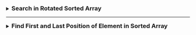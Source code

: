 
<details>
<summary><strong style="font-size:1.17em">Search in Rotated Sorted Array</strong></summary>

문제링크: https://leetcode.com/problems/search-in-rotated-sorted-array/description/?envType=problem-list-v2&envId=binary-search&difficulty=MEDIUM%2CEASY

### Search in Rotated Sorted Array

네, "Search in Rotated Sorted Array" 문제의 핵심 아이디어를 더 깊게 설명해드리겠습니다.

1. **회전된 배열의 특징**
```
원래 배열:    [0, 1, 2, 4, 5, 6, 7]
회전된 배열:   [4, 5, 6, 7, 0, 1, 2]
```
- 중요한 점은 회전된 배열에서도 **항상 한쪽은 정렬되어 있다**는 것입니다
- 어떤 지점을 잡더라도, 왼쪽 또는 오른쪽 중 하나는 반드시 정렬되어 있습니다

2. **정렬된 부분 찾기**
```
[4, 5, 6, 7, 0, 1, 2]
 L     M        R
```
- mid 값과 left 값을 비교하여 왼쪽이 정렬되어 있는지 확인:
    - nums[left] <= nums[mid]: 왼쪽이 정렬됨
    - 그렇지 않으면: 오른쪽이 정렬됨

3. **왼쪽이 정렬된 경우의 예시**
```
[4, 5, 6, 7, 0, 1, 2]
 L     M        R
```
- nums[left] <= nums[mid]이므로 왼쪽 [4,5,6,7]은 정렬되어 있음
- target이 4와 7 사이에 있다면 오른쪽 부분은 볼 필요가 없음
- target이 이 범위를 벗어나면 오른쪽을 봐야 함

4. **오른쪽이 정렬된 경우의 예시**
```
[6, 7, 0, 1, 2, 4, 5]
 L     M        R
```
- nums[left] > nums[mid]이므로 오른쪽 [1,2,4,5]가 정렬되어 있음
- target이 1과 5 사이에 있다면 왼쪽 부분은 볼 필요가 없음
- target이 이 범위를 벗어나면 왼쪽을 봐야 함

5. **실제 동작 예시**
   target = 0을 찾는 경우:
```
Step 1: [4, 5, 6, 7, 0, 1, 2]
         L     M        R
- 왼쪽이 정렬됨 [4,5,6,7]
- 0은 이 범위에 없음 -> 오른쪽으로 이동

Step 2: [4, 5, 6, 7, 0, 1, 2]
                  M     R
- 오른쪽이 정렬됨 [0,1,2]
- 0은 이 범위에 있음 -> 찾음!
```

6. **경계 조건들**:
- 배열의 길이가 0인 경우
- 배열의 길이가 1인 경우
- target이 배열의 최소값보다 작은 경우
- target이 배열의 최대값보다 큰 경우

이 알고리즘이 효율적인 이유:
1. 항상 절반을 제거할 수 있음 (O(log n))
2. 추가 공간이 필요하지 않음 (O(1) 공간)
3. 한 번의 순회로 결과를 찾을 수 있음

이렇게 정렬된 부분을 활용하여 이진 탐색을 수행하는 것이 이 문제의 핵심 아이디어입니다. 기존의 이진 탐색을 회전된 배열에 맞게 약간 수정한 것이라고 볼 수 있습니다.


### 코드

```java
class Solution {
    public int search(int[] nums, int target) {
        
        if(nums == null || nums.length==0){
            return -1;
        }

        int left = 0;
        int right = nums.length-1;
        
        while(left <= right){
            int mid = left + (right-left)/2;

            // 중간값과 타겟이 같다면 반환
            if(nums[mid] == target){
                return mid;
            }

            // 왼쪽이 정렬되어있을 경우
            if(nums[left] <= nums[mid]){
                //그리고 타겟이 왼쪽 정렬에 있을 경우
                if(nums[left] <= target && nums[mid] > target){
                    right = mid-1;
                }else{
                    left = mid+1;
                }
            }else{

                // 타겟이 오른쪽 정렬에 있을 경우
                if(nums[mid]< target && target <= nums[right]){
                    left = mid+1;
                }else{
                    right = mid-1;
                }
            }
        }

        return -1;
        
    }
}
```

</details>


---

<details>
<summary><strong style="font-size:1.17em">Find First and Last Position of Element in Sorted Array</strong></summary>

https://leetcode.com/problems/find-first-and-last-position-of-element-in-sorted-array/description/?envType=problem-list-v2&envId=binary-search&difficulty=MEDIUM%2CEASY

```java
class Solution {
    public int[] searchRange(int[] nums, int target) {
        int[] result = {-1,-1};
        // 엣지 케이스 처리
        if(nums == null || nums.length == 0 ) return result;

        // 여기에 로직을 구현하겠습니다.
        result[0] = findPosition(nums, target, true);

        if(result[0] != -1){
            result[1] = findPosition(nums, target, false);
        }


        return result;
    }
    
    
    private int findPosition(int[] nums, int target, boolean isFirst){
        int left = 0;
        int right = nums.length -1;
        int position = -1;

        while(left <= right){
            int mid = left + (right-left)/2;

            // 중간값이 target값과 같을때
            if(nums[mid] == target){
                //먼저 해당 위치 저장
                position = mid;

                //만약 isFirst 즉, 첫 위치를 찾는거면 
                if(isFirst){
                    right = mid-1;
                }else{
                    left = mid+1;
                }
            }else if(target < nums[mid]){
                right = mid -1;
            }else{
                left = mid + 1;
            }

        }

        return position;
    }


}
```

</details>

